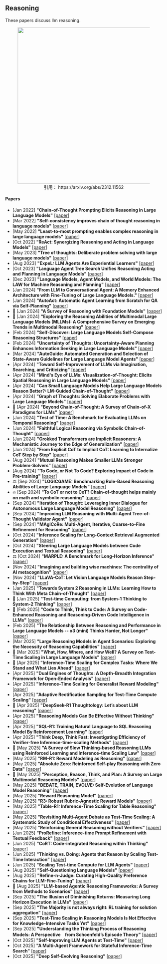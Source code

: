 
## Reasoning
 These papers discuss llm reasoning.

<figure style="text-align: center;">
    <img alt="" src="../assets/reasoning.png" width="500" />
    <figcaption style="text-align: center;">引用： https://arxiv.org/abs/2312.11562</figcaption>
</figure>

#### Papers
* [Jan 2022] **"Chain-of-Thought Prompting Elicits Reasoning in Large Language Models"** [[paper](https://arxiv.org/abs/2201.11903)]
* [Mar 2022] **"Self-consistency improves chain of thought reasoning in language models"** [[paper](https://arxiv.org/abs/2203.11171)]
* [May 2022] **"Least-to-most prompting enables complex reasoning in large language models"** [[paper](https://arxiv.org/abs/2205.10625)]
* [Oct 2022] **"ReAct: Synergizing Reasoning and Acting in Language Models"** [[paper](https://arxiv.org/abs/2210.03629)]
* [May 2023] **"Tree of thoughts: Deliberate problem solving with large language models"** [[paper](https://arxiv.org/abs/2305.10601)]
* [Aug 2023] **"ExpeL: LLM Agents Are Experiential Learners"** [[paper](https://arxiv.org/abs/2308.10144)]
* [Oct 2023] **"Language Agent Tree Search Unifies Reasoning Acting and Planning in Language Models"** [[paper](https://arxiv.org/abs/2310.04406)]
* [Dec 2023] **"Language Models, Agent Models, and World Models: The LAW for Machine Reasoning and Planning"** [[paper](https://arxiv.org/abs/2312.05230)]
* [Jan 2024] **"From LLM to Conversational Agent: A Memory Enhanced Architecture with Fine-Tuning of Large Language Models."** [[paper](https://arxiv.org/abs/2401.02777)]
* [Jan 2024] **"AutoAct: Automatic Agent Learning from Scratch for QA via Self-Planning"** [[paper](https://arxiv.org/abs/2401.05268)]
* 📖 [Jan 2024] **"A Survey of Reasoning with Foundation Models"** [[paper](https://arxiv.org/abs/2312.11562)]
* 📖 [Jan 2024] **"Exploring the Reasoning Abilities of Multimodal Large Language Models (MLLMs): A Comprehensive Survey on Emerging Trends in Multimodal Reasoning"** [[paper](https://arxiv.org/abs/2401.06805)]
* [Feb 2024] **"Self-Discover: Large Language Models Self-Compose Reasoning Structures"** [[paper](https://arxiv.org/abs/2402.03620)]
* [Feb 2024] **"Uncertainty of Thoughts: Uncertainty-Aware Planning Enhances Information Seeking in Large Language Models"** [[paper](https://arxiv.org/abs/2402.03271)]
* [Mar 2024] **"AutoGuide: Automated Generation and Selection of State-Aware Guidelines for Large Language Model Agents"** [[paper](https://arxiv.org/abs/2403.08978)]
* [Apr 2024] **"Toward Self-Improvement of LLMs via Imagination, Searching, and Criticizing"** [[paper](https://arxiv.org/abs/2404.12253)]
* [Apr 2024] **"Mind's Eye of LLMs: Visualization-of-Thought: Elicits Spatial Reasoning in Large Language Models"** [[paper](https://arxiv.org/abs/2404.03622)]
* [Apr 2024] **"Can Small Language Models Help Large Language Models Reason Better?: LM-Guided Chain-of-Thought"** [[paper](https://arxiv.org/abs/2404.03414)]
* [Apr 2024] **"Graph of Thoughts: Solving Elaborate Problems with Large Language Models"** [[paper](https://arxiv.org/abs/2308.09687)]
* 📖 [Apr 2024] **"Beyond Chain-of-Thought: A Survey of Chain-of-X Paradigms for LLMs"** [[paper](https://arxiv.org/abs/2404.15676)]
* [Jun 2024] **"Test of Time: A Benchmark for Evaluating LLMs on Temporal Reasoning"** [[paper](https://arxiv.org/abs/2406.09170)]
* [Jun 2024] **"Faithful Logical Reasoning via Symbolic Chain-of-Thought"** [[paper](https://arxiv.org/abs/2405.18357)]
* [Jun 2024] **"Grokked Transformers are Implicit Reasoners: A Mechanistic Journey to the Edge of Generalization"** [[paper](https://arxiv.org/abs/2405.15071)]
* [Jun 2024] **"From Explicit CoT to Implicit CoT: Learning to Internalize CoT Step by Step"** [[paper](https://arxiv.org/abs/2405.14838)]
* [Aug 2024] **"Mutual Reasoning Makes Smaller LLMs Stronger Problem-Solvers"** [[paper](https://arxiv.org/abs/2408.06195)]
* [Aug 2024] **"To Code, or Not To Code? Exploring Impact of Code in Pre-training"** [[paper](https://arxiv.org/abs/2408.10914)]
* ⚖️ [Sep 2024] **"LOGICGAME: Benchmarking Rule-Based Reasoning Abilities of Large Language Models"** [[paper](https://arxiv.org/abs/2408.15778)]
* 🔥 [Sep 2024] **"To CoT or not to CoT? Chain-of-thought helps mainly on math and symbolic reasoning"** [[paper](https://arxiv.org/abs/2409.12183)]
* [Sep 2024] **"Iteration of Thought: Leveraging Inner Dialogue for Autonomous Large Language Model Reasoning"** [[paper](https://arxiv.org/abs/2409.12618)]
* [Sep 2024] **"Improving LLM Reasoning with Multi-Agent Tree-of-Thought Validator Agent"** [[paper](https://arxiv.org/abs/2409.11527)]
* [Sep 2024] **"MAgICoRe: Multi-Agent, Iterative, Coarse-to-Fine Refinement for Reasoning"** [[paper](https://arxiv.org/abs/2409.12147)]
* [Oct 2024] **"Inference Scaling for Long-Context Retrieval Augmented Generation"** [[paper](https://arxiv.org/abs/2410.04343)]
* [Oct 2024] **"Steering Large Language Models between Code Execution and Textual Reasoning"** [[paper](https://arxiv.org/abs/2410.03524)]
* ⚖️ [Oct 2024] **"MARPLE: A Benchmark for Long-Horizon Inference"** [[paper](https://arxiv.org/abs/2410.01926)]
* [Nov 2024] **"Imagining and building wise machines: The centrality of AI metacognition"** [[paper](https://arxiv.org/abs/2411.02478)]
* [Nov 2024] **"LLaVA-CoT: Let Vision Language Models Reason Step-by-Step"** [[paper](https://arxiv.org/abs/2411.10440)]
* [Jan 2025] **"Towards System 2 Reasoning in LLMs: Learning How to Think With Meta Chain-of-Thought"** [[paper](https://arxiv.org/abs/2501.04682)]
* 📖 [Jan 2025] **"Test-time Computing: from System-1 Thinking to System-2 Thinking"** [[paper](https://arxiv.org/abs/2501.02497)]
* 📖 [Feb 2025] **"Code to Think, Think to Code: A Survey on Code-Enhanced Reasoning and Reasoning-Driven Code Intelligence in LLMs"** [[paper](https://arxiv.org/abs/2502.19411)]
* [Feb 2025] **"The Relationship Between Reasoning and Performance in Large Language Models -- o3 (mini) Thinks Harder, Not Longer"** [[paper](https://arxiv.org/abs/2502.15631)]
* [Mar 2025] **"Large Reasoning Models in Agent Scenarios: Exploring the Necessity of Reasoning Capabilities"** [[paper](https://arxiv.org/abs/2503.11074)]
* 📖 [Mar 2025] **"What, How, Where, and How Well? A Survey on Test-Time Scaling in Large Language Models"** [[paper](https://arxiv.org/abs/2503.24235)]
* 📖 [Apr 2025] **"Inference-Time Scaling for Complex Tasks: Where We Stand and What Lies Ahead"** [[paper](https://arxiv.org/abs/2504.00294v1)]
* [Apr 2025] **"Dual Engines of Thoughts: A Depth-Breadth Integration Framework for Open-Ended Analysis"** [[paper](https://arxiv.org/abs/2504.07872)]
* [Apr 2025] **"Inference-Time Scaling for Generalist Reward Modeling"** [[paper](https://arxiv.org/abs/2504.02495)]
* [Apr 2025] **"Adaptive Rectification Sampling for Test-Time Compute Scaling"** [[paper](https://arxiv.org/abs/2504.01317)]
* 📖 [Apr 2025] **"DeepSeek-R1 Thoughtology: Let’s <think> about LLM reasoning"** [[paper](https://arxiv.org/abs/2504.07128)]
* [Apr 2025] **"Reasoning Models Can Be Effective Without Thinking"** [[paper](https://arxiv.org/abs/2504.09858)]
* [Apr 2025] **"SQL-R1: Training Natural Language to SQL Reasoning Model By Reinforcement Learning"** [[paper](https://arxiv.org/abs/2504.08600)]
* [Apr 2025] **"Think Deep, Think Fast: Investigating Efficiency of Verifier-free Inference-time-scaling Methods"** [[paper](https://arxiv.org/abs/2504.14047)]
* 📖 [May 2025] **"A Survey of Slow Thinking-based Reasoning LLMs using Reinforced Learning and Inference-time Scaling Law"** [[paper](https://www.arxiv.org/abs/2505.02665)]
* [May 2025] **"RM-R1: Reward Modeling as Reasoning"** [[paper](https://arxiv.org/abs/2505.02387)]
* [May 2025] **"Absolute Zero: Reinforced Self-play Reasoning with Zero Data"** [[paper](https://www.arxiv.org/abs/2505.03335)]
* 📖 [May 2025] **"Perception, Reason, Think, and Plan: A Survey on Large Multimodal Reasoning Models"** [[paper](https://arxiv.org/abs/2505.04921v1)]
* [May 2025] **"DEBATE, TRAIN, EVOLVE: Self-Evolution of Language Model Reasoning"** [[paper](https://arxiv.org/abs/2505.15734)]
* [May 2025] **"Reward Reasoning Model"** [[paper](https://arxiv.org/abs/2505.14674)]
* [May 2025] **"R3: Robust Rubric-Agnostic Reward Models"** [[paper](https://arxiv.org/abs/2505.13388)]
* [May 2025] **"Table-R1: Inference-Time Scaling for Table Reasoning"** [[paper](https://www.arxiv.org/abs/2505.23621)]
* [May 2025] **"Revisiting Multi-Agent Debate as Test-Time Scaling: A Systematic Study of Conditional Effectiveness"** [[paper](https://www.arxiv.org/abs/2505.22960)]
* [May 2025] **"Reinforcing General Reasoning without Verifiers"** [[paper](https://arxiv.org/abs/2505.21493)]
* [Jun 2025] **"ProRefine: Inference-time Prompt Refinement with Textual Feedback"** [[paper](https://www.arxiv.org/abs/2506.05305)]
* [Jun 2025] **"CoRT: Code-integrated Reasoning within Thinking"** [[paper](https://arxiv.org/abs/2506.09820)]
* [Jun 2025] **"Thinking vs. Doing: Agents that Reason by Scaling Test-Time Interaction"** [[paper](https://www.arxiv.org/abs/2506.07976)]
* [Jun 2025] **"Scaling Test-time Compute for LLM Agents"** [[paper](https://arxiv.org/abs/2506.12928)]
* [Aug 2025] **"Self-Questioning Language Models"** [[paper](https://arxiv.org/abs//2508.03682)]
* [Aug 2025] **"Refine-n-Judge: Curating High-Quality Preference Chains for LLM-Fine-Tuning"** [[paper](https://www.arxiv.org/abs/2508.01543)]
* 📖 [Aug 2025] **"LLM-based Agentic Reasoning Frameworks: A Survey from Methods to Scenarios"** [[paper](https://arxiv.org/abs/2508.17692)]
* [Sep 2025] **"The Illusion of Diminishing Returns: Measuring Long Horizon Execution in LLMs"** [[paper](https://arxiv.org/abs/2509.09677)]
* [Sep 2025] **"The Majority is not always right: RL training for solution aggregation"** [[paper](https://arxiv.org/abs/2509.06870)]
* [Sep 2025] **"Test-Time Scaling in Reasoning Models Is Not Effective for Knowledge-Intensive Tasks Yet"** [[paper](https://arxiv.org/abs/2509.06861)]
* [Sep 2025] **"Understanding the Thinking Process of Reasoning Models: A Perspective　from Schoenfeld’s Episode Theory"** [[paper](https://arxiv.org/abs/2509.14662)]
* [Oct 2025] **"Self-Improving LLM Agents at Test-Time"** [[paper](https://arxiv.org/abs/2510.07841)]
* [Oct 2025] **"A Multi-Agent Framework for Stateful Inference-Time Search"** [[paper](https://arxiv.org/abs/2510.07147)]
* [Oct 2025] **"Deep Self-Evolving Reasoning"** [[paper](https://arxiv.org/abs/2510.17498)]